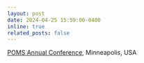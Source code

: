 ```yaml
---
layout: post
date: 2024-04-25 15:59:00-0400
inline: true
related_posts: false
---
```

<a href="https://www.pinterest.com">POMS Annual Conference</a>, Minneapolis, USA

